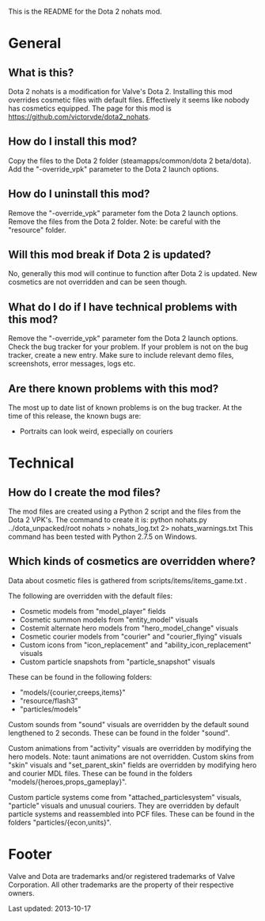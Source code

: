 This is the README for the Dota 2 nohats mod.

# General
## What is this?
Dota 2 nohats is a modification for Valve's Dota 2.
Installing this mod overrides cosmetic files with default files.
Effectively it seems like nobody has cosmetics equipped.
The page for this mod is <https://github.com/victorvde/dota2_nohats>.

## How do I install this mod?
Copy the files to the Dota 2 folder (steamapps/common/dota 2 beta/dota).
Add the "-override_vpk" parameter to the Dota 2 launch options.

## How do I uninstall this mod?
Remove the "-override_vpk" parameter fom the Dota 2 launch options.
Remove the files from the Dota 2 folder.
Note: be careful with the "resource" folder.

## Will this mod break if Dota 2 is updated?
No, generally this mod will continue to function after Dota 2 is updated.
New cosmetics are not overridden and can be seen though.

## What do I do if I have technical problems with this mod?
Remove the "-override_vpk" parameter fom the Dota 2 launch options.
Check the bug tracker for your problem.
If your problem is not on the bug tracker, create a new entry.
Make sure to include relevant demo files, screenshots, error messages, logs etc.

## Are there known problems with this mod?
The most up to date list of known problems is on the bug tracker.
At the time of this release, the known bugs are:
* Portraits can look weird, especially on couriers

# Technical
## How do I create the mod files?

The mod files are created using a Python 2 script and the files from the Dota 2 VPK's.
The command to create it is:
  python nohats.py ../dota_unpacked/root nohats > nohats_log.txt 2> nohats_warnings.txt
This command has been tested with Python 2.7.5 on Windows.

## Which kinds of cosmetics are overridden where?

Data about cosmetic files is gathered from scripts/items/items_game.txt .

The following are overridden with the default files:

* Cosmetic models from "model_player" fields
* Cosmetic summon models from "entity_model" visuals
* Costemit alternate hero models from "hero_model_change" visuals
* Cosmetic courier models from "courier" and "courier_flying" visuals
* Custom icons from "icon_replacement" and "ability_icon_replacement" visuals
* Custom particle snapshots from "particle_snapshot" visuals

These can be found in the following folders:

* "models/{courier,creeps,items}"
* "resource/flash3"
* "particles/models"

Custom sounds from "sound" visuals are overridden by the default sound lengthened to 2 seconds.
These can be found in the folder "sound".

Custom animations from "activity" visuals are overridden by modifying the hero models.
Note: taunt animations are not overridden.
Custom skins from "skin" visuals and "set_parent_skin" fields are overridden by modifying hero and courier MDL files.
These can be found in the folders "models/{heroes,props_gameplay}".

Custom particle systems come from "attached_particlesystem" visuals, "particle" visuals and unusual couriers.
They are overridden by default particle systems and reassembled into PCF files.
These can be found in the folders "particles/{econ,units}".

# Footer

Valve and Dota are trademarks and/or registered trademarks of Valve Corporation.
All other trademarks are the property of their respective owners.

Last updated: 2013-10-17
